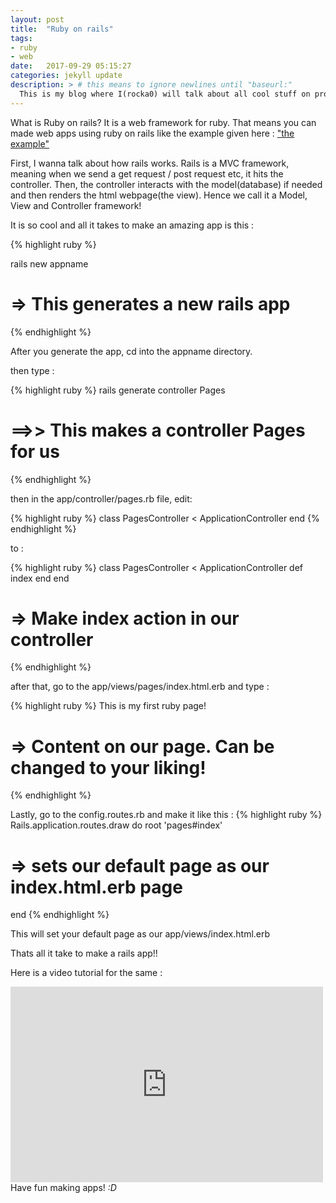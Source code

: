 ```yaml
---
layout: post
title:  "Ruby on rails"
tags:
- ruby
- web
date:   2017-09-29 05:15:27
categories: jekyll update
description: > # this means to ignore newlines until "baseurl:"
  This is my blog where I(rocka0) will talk about all cool stuff on programming
---
```


What is Ruby on rails? It is a web framework for ruby. That means you can made web apps using ruby on rails like the example given here : ["the example"](http://foodpandapp.herokuapp.com)

First, I wanna talk about how rails works. Rails is a MVC framework, meaning when we send a get request / post request etc, it hits the controller. Then, the controller interacts with the model(database) if needed and then renders the html webpage(the view). Hence we call it a Model, View and Controller framework!

It is so cool and all it takes to make an amazing app is this :


{% highlight ruby %}

rails new appname

# => This generates a new rails app

{% endhighlight %}

After you generate the app, cd into the appname directory.

then type :


{% highlight ruby %}
rails generate controller Pages
# ==>> This makes a controller Pages for us
{% endhighlight %}

then in the app/controller/pages.rb file, edit:

{% highlight ruby %}
class PagesController < ApplicationController
end
{% endhighlight %}

to :

{% highlight ruby %}
class PagesController < ApplicationController
  def index
  end
end
# => Make index action in our controller
{% endhighlight %}

after that, go to the app/views/pages/index.html.erb and type :

{% highlight ruby %}
This is my first ruby page!
# => Content on our page. Can be changed to your liking!
{% endhighlight %}

Lastly, go to the config.routes.rb and make it like this :
{% highlight ruby %}
Rails.application.routes.draw do
  root 'pages#index'
  # => sets our default page as our index.html.erb page
end
{% endhighlight %}

This will set your default page as our app/views/index.html.erb

Thats all it take to make a rails app!!


Here is a video tutorial for the same :


<iframe src="https://player.vimeo.com/video/141025380" width="500" height="313" frameborder="0">  </iframe>
Have fun making apps! <em>:D</em>
